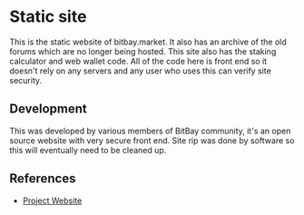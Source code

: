 Static site
============

This is the static website of bitbay.market. It also has an archive of the old forums which are no longer being hosted.
This site also has the staking calculator and web wallet code. All of the code here is front end so it doesn't rely
on any servers and any user who uses this can verify site security.


Development
----------
This was developed by various members of BitBay community, it's an open source website with very secure front end.
Site rip was done by software so this will eventually need to be cleaned up.


References
----------
* [Project Website](https://bitbay.market)